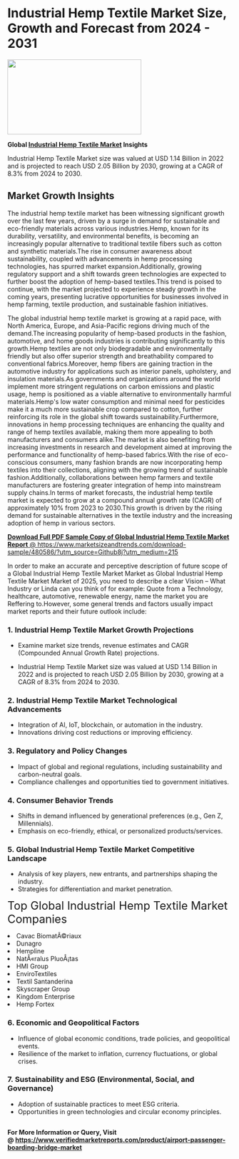 <H1>Industrial Hemp Textile Market Size, Growth and Forecast from 2024 - 2031</H1><img class="aligncenter size-medium wp-image-584254" src="https://thirdeyenews.in/wp-content/uploads/2024/09/Global-Market-Research-300x168.jpeg" alt="" width="300" height="168" /><p><strong>Global&nbsp;<a href="https://www.marketsizeandtrends.com/download-sample/480586/?utm_source=Github8j?utm_medium=215">Industrial Hemp Textile Market</a> Insights</strong></p><p>Industrial Hemp Textile Market size was valued at USD 1.14 Billion in 2022 and is projected to reach USD 2.05 Billion by 2030, growing at a CAGR of 8.3% from 2024 to 2030.</p><p><h2>Market Growth Insights</h2> <p>The industrial hemp textile market has been witnessing significant growth over the last few years, driven by a surge in demand for sustainable and eco-friendly materials across various industries.Hemp, known for its durability, versatility, and environmental benefits, is becoming an increasingly popular alternative to traditional textile fibers such as cotton and synthetic materials.The rise in consumer awareness about sustainability, coupled with advancements in hemp processing technologies, has spurred market expansion.Additionally, growing regulatory support and a shift towards green technologies are expected to further boost the adoption of hemp-based textiles.This trend is poised to continue, with the market projected to experience steady growth in the coming years, presenting lucrative opportunities for businesses involved in hemp farming, textile production, and sustainable fashion initiatives.<a href="#"></a></p> <p>The global industrial hemp textile market is growing at a rapid pace, with North America, Europe, and Asia-Pacific regions driving much of the demand.The increasing popularity of hemp-based products in the fashion, automotive, and home goods industries is contributing significantly to this growth.Hemp textiles are not only biodegradable and environmentally friendly but also offer superior strength and breathability compared to conventional fabrics.Moreover, hemp fibers are gaining traction in the automotive industry for applications such as interior panels, upholstery, and insulation materials.As governments and organizations around the world implement more stringent regulations on carbon emissions and plastic usage, hemp is positioned as a viable alternative to environmentally harmful materials.Hemp's low water consumption and minimal need for pesticides make it a much more sustainable crop compared to cotton, further reinforcing its role in the global shift towards sustainability.Furthermore, innovations in hemp processing techniques are enhancing the quality and range of hemp textiles available, making them more appealing to both manufacturers and consumers alike.The market is also benefiting from increasing investments in research and development aimed at improving the performance and functionality of hemp-based fabrics.With the rise of eco-conscious consumers, many fashion brands are now incorporating hemp textiles into their collections, aligning with the growing trend of sustainable fashion.Additionally, collaborations between hemp farmers and textile manufacturers are fostering greater integration of hemp into mainstream supply chains.In terms of market forecasts, the industrial hemp textile market is expected to grow at a compound annual growth rate (CAGR) of approximately 10% from 2023 to 2030.This growth is driven by the rising demand for sustainable alternatives in the textile industry and the increasing adoption of hemp in various sectors.<a href="#"></p><p><span class=""><strong>Download Full PDF Sample Copy of Global Industrial Hemp Textile Market Report</strong> @ <a href="https://www.marketsizeandtrends.com/download-sample/480586/?utm_source=Github8j?utm_medium=215" target="_blank">https://www.marketsizeandtrends.com/download-sample/480586/?utm_source=Github8j?utm_medium=215</a></span></p><p>In order to make an accurate and perceptive description of future scope of a Global&nbsp;Industrial Hemp Textile Market Market as Global&nbsp;Industrial Hemp Textile Market Market of 2025, you need to describe a clear Vision &ndash; What Industry or Linda can you think of for example: Quote from a Technology, healthcare, automotive, renewable energy, name the market you are Reffering to.However, some general trends and factors usually impact market reports and their future outlook include:</p><h3>1.&nbsp;<strong>Industrial Hemp Textile Market Growth Projections</strong></h3><ul><li>Examine market size trends, revenue estimates and CAGR (Compounded Annual Growth Rate) projections.</li><li><p>Industrial Hemp Textile Market size was valued at USD 1.14 Billion in 2022 and is projected to reach USD 2.05 Billion by 2030, growing at a CAGR of 8.3% from 2024 to 2030.</p></li></ul><h3>2.&nbsp;<strong>Industrial Hemp Textile Market Technological Advancements</strong></h3><ul><li>Integration of AI, IoT, blockchain, or automation in the industry.</li><li>Innovations driving cost reductions or improving efficiency.</li></ul><h3>3.&nbsp;<strong>Regulatory and Policy Changes</strong></h3><ul><li>Impact of global and regional regulations, including sustainability and carbon-neutral goals.</li><li>Compliance challenges and opportunities tied to government initiatives.</li></ul><h3>4.&nbsp;<strong>Consumer Behavior Trends</strong></h3><ul><li>Shifts in demand influenced by generational preferences (e.g., Gen Z, Millennials).</li><li>Emphasis on eco-friendly, ethical, or personalized products/services.</li></ul><h3>5.&nbsp;<strong>Global Industrial Hemp Textile Market Competitive Landscape</strong></h3><ul><li>Analysis of key players, new entrants, and partnerships shaping the industry.</li><li>Strategies for differentiation and market penetration.</li></ul><p data-pm-slice="1 1 []"><span style="color: inherit; font-family: inherit; font-size: 25px;">Top Global Industrial Hemp Textile Market Companies</span></p><div class="" data-test-id=""><p><li>Cavac BiomatÃ©riaux</li><li> Dunagro</li><li> Hempline</li><li> NatÅ«ralus PluoÅ¡tas</li><li> HMI Group</li><li> EnviroTextiles</li><li> Textil Santanderina</li><li> Skyscraper Group</li><li> Kingdom Enterprise</li><li> Hemp Fortex</li></p></div><h3>6.&nbsp;<strong>Economic and Geopolitical Factors</strong></h3><ul><li>Influence of global economic conditions, trade policies, and geopolitical events.</li><li>Resilience of the market to inflation, currency fluctuations, or global crises.</li></ul><h3>7.&nbsp;<strong>Sustainability and ESG (Environmental, Social, and Governance)</strong></h3><ul><li>Adoption of sustainable practices to meet ESG criteria.</li><li>Opportunities in green technologies and circular economy principles.</li></ul><h2><strong style="font-size: 14px;">For More Information or Query, Visit @&nbsp;</strong><a style="background-color: #ffffff; font-size: 14px;" href="https://www.marketsizeandtrends.com/report/industrial-hemp-textile-market/" target="_blank">https://www.verifiedmarketreports.com/product/airport-passenger-boarding-bridge-market</a></h2>